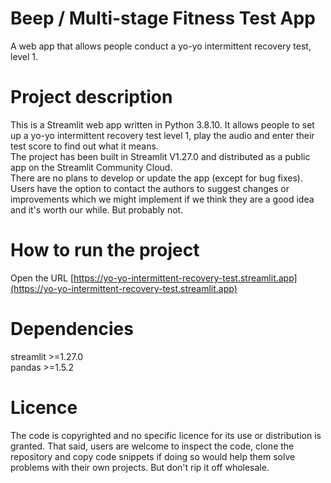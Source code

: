 # Beep / Multi-stage Fitness Test App
A web app that allows people conduct a yo-yo intermittent recovery test, level 1.

# Project description
This is a Streamlit web app written in Python 3.8.10. It allows people to set up a yo-yo intermittent recovery test level 1, play the audio and enter their test score to find out what it means.<br>
The project has been built in Streamlit V1.27.0 and distributed as a public app on the Streamlit Community Cloud.<br>
There are no plans to develop or update the app (except for bug fixes). Users have the option to contact the authors to suggest changes or improvements which we might implement if we think they are a good idea and it\'s worth our while. But probably not.<br>

# How to run the project
Open the URL [https://yo-yo-intermittent-recovery-test.streamlit.app](https://yo-yo-intermittent-recovery-test.streamlit.app)

# Dependencies
streamlit >=1.27.0<br>
pandas >=1.5.2<br>

# Licence
The code is copyrighted and no specific licence for its use or distribution is granted. That said, users are welcome to inspect the code, clone the repository and copy code snippets if doing so would help them solve problems with their own projects. But don\'t rip it off wholesale.

